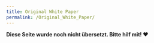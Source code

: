 ```yaml
---
title: Original White Paper
permalink: /Original_White_Paper/
---
```


**Diese Seite wurde noch nicht übersetzt. Bitte hilf mit! ❤**
